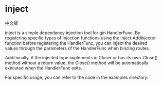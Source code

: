 # inject

[中文版](README_cn.md)

inject is a simple dependency injection tool for gin.HandlerFunc. By registering specific types of injection functions using the inject.AddInjector function before registering the HandlerFunc, you can inject the desired values through the parameters of the HandlerFunc when binding routes.


Additionally, if the injected type implements io.Closer or has its own .Close() method without a return value, the Close() method will be automatically executed when the HandlerFunc exits.


For specific usage, you can refer to the code in the examples directory.
